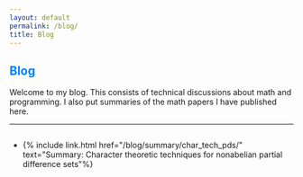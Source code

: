 ```yaml
---
layout: default
permalink: /blog/
title: Blog
---
```



## <span style="color: #007fff;"><strong>Blog</strong></span>

Welcome to my blog. This consists of technical discussions about math and programming. I also put summaries of the math papers I have published here.

---

<div style="margin-top: 2em;"></div>

- {% include link.html href="/blog/summary/char_tech_pds/" text="Summary: Character theoretic techniques for nonabelian partial difference sets"%}